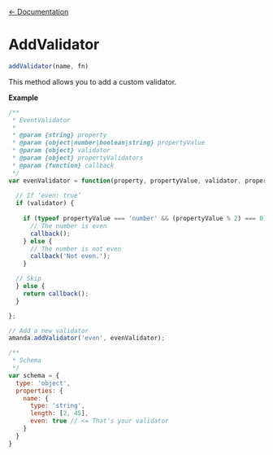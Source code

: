[← Documentation](https://github.com/Baggz/Amanda/tree/master/docs/README.md)

<a name="addValidator"></a>
# AddValidator

```javascript
addValidator(name, fn)
```

This method allows you to add a custom validator.

**Example**

```javascript
/**
 * EventValidator
 *
 * @param {string} property
 * @param {object|number|boolean|string} propertyValue
 * @param {object} validator
 * @param {object} propertyValidators
 * @param {function} callback
 */
var evenValidator = function(property, propertyValue, validator, propertyValidators, callback) {
  
  // If ‘even: true’
  if (validator) {
    
    if (typeof propertyValue === 'number' && (propertyValue % 2) === 0) {
      // The number is even
      callback();
    } else {
      // The number is not even
      callback('Not even.');
    }

  // Skip
  } else {
    return callback();
  }

};

// Add a new validator
amanda.addValidator('even', evenValidator);

/**
 * Schema
 */
var schema = {
  type: 'object',
  properties: {
    name: {
      type: 'string',
      length: [2, 45],
      even: true // <= That's your validator
    }
  }
}
```
